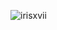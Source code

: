 <p align="left"> <img src="https://komarev.com/ghpvc/?username=irisxvii&label=Profile%20views&color=0e75b6&style=flat" alt="irisxvii" /> </p>
